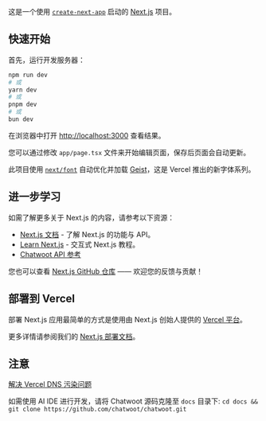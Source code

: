 这是一个使用 [`create-next-app`](https://nextjs.org/docs/app/api-reference/cli/create-next-app) 启动的 [Next.js](https://nextjs.org) 项目。

## 快速开始

首先，运行开发服务器：

```bash
npm run dev
# 或
yarn dev
# 或
pnpm dev
# 或
bun dev
```

在浏览器中打开 [http://localhost:3000](http://localhost:3000) 查看结果。

您可以通过修改 `app/page.tsx` 文件来开始编辑页面，保存后页面会自动更新。

此项目使用 [`next/font`](https://nextjs.org/docs/app/building-your-application/optimizing/fonts) 自动优化并加载 [Geist](https://vercel.com/font)，这是 Vercel 推出的新字体系列。

## 进一步学习

如需了解更多关于 Next.js 的内容，请参考以下资源：

- [Next.js 文档](https://nextjs.org/docs) - 了解 Next.js 的功能与 API。
- [Learn Next.js](https://nextjs.org/learn) - 交互式 Next.js 教程。
- [Chatwoot API 参考](https://developers.chatwoot.com/api-reference/introduction)

您也可以查看 [Next.js GitHub 仓库](https://github.com/vercel/next.js) —— 欢迎您的反馈与贡献！

## 部署到 Vercel

部署 Next.js 应用最简单的方式是使用由 Next.js 创始人提供的 [Vercel 平台](https://vercel.com/new?utm_medium=default-template&filter=next.js&utm_source=create-next-app&utm_campaign=create-next-app-readme)。

更多详情请参阅我们的 [Next.js 部署文档](https://nextjs.org/docs/app/building-your-application/deploying)。

## 注意

[解决 Vercel DNS 污染问题](https://www.bu44er.ink/blog/2025/vercel-gfw)

如需使用 AI IDE 进行开发，请将 Chatwoot 源码克隆至 `docs` 目录下: `cd docs && git clone https://github.com/chatwoot/chatwoot.git`
